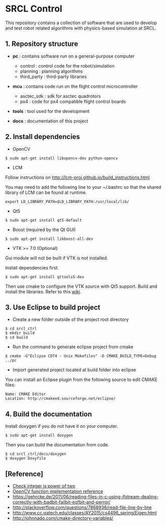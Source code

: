 # SRCL Control

This repository contains a collection of software that are used to develop and test robot related algorithms with physics-based simulation at SRCL.

## 1. Repository structure

* **pc** : contains software run on a general-purpose computer
    + control : control code for the robot/simulation
    + planning : planning algorithms
    + third_party : third-party libraries

* **mcu** : contains code run on the flight control microcontroller
    + asctec_sdk : sdk for asctec quadrotors
    + px4 : code for px4 compatible flight control boards

* **tools** : tool used for the development
* **docs** : documentation of this project

## 2. Install dependencies

* OpenCV
```
$ sudo apt-get install libopencv-dev python-opencv
```

* LCM

Follow instructions on http://lcm-proj.github.io/build_instructions.html

You may need to add the following line to your ~/.bashrc so that the shared library of LCM can be found at runtime.

```
export LD_LIBRARY_PATH=$LD_LIBRARY_PATH:/usr/local/lib/
```

* Qt5
```
$ sudo apt-get install qt5-default
```

* Boost (required by the Qt GUI)
```
$ sudo apt-get install libboost-all-dev
```

* VTK >= 7.0 (Optional)

Gui module will not be built if VTK is not installed.

Install dependencies first.

```
$ sudo apt-get install qttools5-dev
```
Then use cmake to configure the VTK source with Qt5 support. Build and install the libraries. Refer to this [wiki](http://www.vtk.org/Wiki/VTK/Configure_and_Build).

## 3. Use Eclipse to build project

* Create a new folder outside of the project root directory

```
$ cd srcl_ctrl
$ mkdir build
$ cd build
```
* Run the command to generate eclipse project from cmake

```
$ cmake -G"Eclipse CDT4 - Unix Makefiles" -D CMAKE_BUILD_TYPE=Debug ../pc
```
* Import generated project located at build folder into eclipse

You can install an Eclipse plugin from the following source to edit CMAKE files:

```
Name: CMAKE Editor
Location: http://cmakeed.sourceforge.net/eclipse/
```

## 4. Build the documentation

Install doxygen if you do not have it on your computer.
```
$ sudo apt-get install doxygen
```

Then you can build the documentation from code.

```
$ cd srcl_ctrl/docs/doxygen
$ doxygen Doxyfile
```

## [Reference]

* [Check integer is power of two](http://www.exploringbinary.com/ten-ways-to-check-if-an-integer-is-a-power-of-two-in-c/)
* [OpenCV function implementation reference](https://github.com/Itseez/opencv/blob/master/modules/imgproc/src/thresh.cpp#L1192)
* https://gehrcke.de/2011/06/reading-files-in-c-using-ifstream-dealing-correctly-with-badbit-failbit-eofbit-and-perror/
* http://stackoverflow.com/questions/7868936/read-file-line-by-line
* http://www.cc.gatech.edu/classes/AY2015/cs4496_spring/Eigen.html
* http://johnnado.com/cmake-directory-variables/

